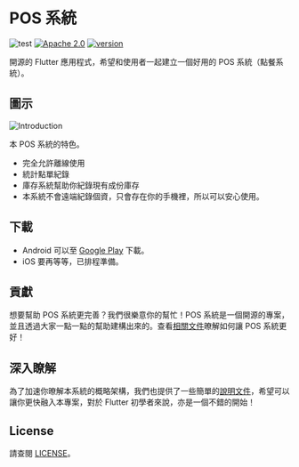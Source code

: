 # POS 系統

![test](https://github.com/evan361425/flutter-pos-system/workflows/test/badge.svg?branch=master)
[![Apache 2.0](https://img.shields.io/github/license/nebula-plugins/gradle-netflixoss-project-plugin.svg)](http://www.apache.org/licenses/LICENSE-2.0)
[![version](https://img.shields.io/github/v/tag/evan361425/flutter-pos-system)](https://github.com/evan361425/flutter-pos-system/releases/latest)

開源的 Flutter 應用程式，希望和使用者一起建立一個好用的 POS 系統（點餐系統）。

## 圖示

![Introduction](https://evan361425.github.com/flutter-pos-system/assets/images/index-introduction.png)

本 POS 系統的特色。

- 完全允許離線使用
- 統計點單紀錄
- 庫存系統幫助你紀錄現有成份庫存
- 本系統不會遠端紀錄個資，只會存在你的手機裡，所以可以安心使用。

## 下載

- Android 可以至 [Google Play](https://play.google.com/store/apps/details?id=com.evanlu.possystem) 下載。
- iOS 要再等等，已排程準備。

## 貢獻

想要幫助 POS 系統更完善？我們很樂意你的幫忙！POS 系統是一個開源的專案，並且透過大家一點一點的幫助建構出來的。查看[相關文件](https://evan361425.github.com/flutter-pos-system/docs/contribute)暸解如何讓 POS 系統更好！

## 深入瞭解

為了加速你暸解本系統的概略架構，我們也提供了一些簡單的[說明文件](https://evan361425.github.com/flutter-pos-system/docs/structure)，希望可以讓你更快融入本專案，對於 Flutter 初學者來說，亦是一個不錯的開始！

## License

請查閱 [LICENSE](LICENSE)。
